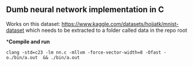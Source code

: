 ## Dumb neural network implementation in C

Works on this dataset: https://www.kaggle.com/datasets/hojjatk/mnist-dataset which needs to be extracted to a folder called data in the repo root

***Compile and run**
```
clang -std=c23 -lm nn.c -mllvm -force-vector-width=8 -Ofast -o./bin/a.out  && ./bin/a.out
```
